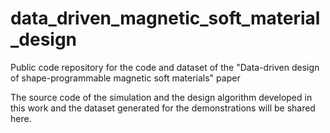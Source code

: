 # data_driven_magnetic_soft_material_design

Public code repository for the code and dataset of the "Data-driven design of shape-programmable magnetic soft materials" paper


The source code of the simulation and the design algorithm developed in this work and the dataset generated for the demonstrations will be shared here.
